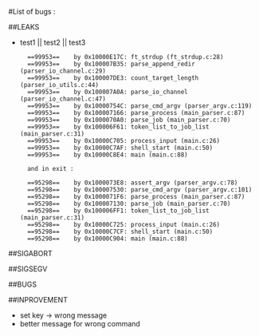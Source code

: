 #List of bugs :

##LEAKS

- test1 || test2 || test3

		==99953==    by 0x10000E17C: ft_strdup (ft_strdup.c:28)
		==99953==    by 0x100007B35: parse_append_redir (parser_io_channel.c:29)
		==99953==    by 0x100007DE3: count_target_length (parser_io_utils.c:44)
		==99953==    by 0x100007A0A: parse_io_channel (parser_io_channel.c:47)
		==99953==    by 0x10000754C: parse_cmd_argv (parser_argv.c:119)
		==99953==    by 0x100007166: parse_process (main_parser.c:87)
		==99953==    by 0x1000070A0: parse_job (main_parser.c:70)
		==99953==    by 0x100006F61: token_list_to_job_list (main_parser.c:31)
		==99953==    by 0x10000C705: process_input (main.c:26)
		==99953==    by 0x10000C7AF: shell_start (main.c:50)
		==99953==    by 0x10000C8E4: main (main.c:88)

		and in exit :

		==95298==    by 0x1000073E8: assert_argv (parser_argv.c:78)
		==95298==    by 0x100007530: parse_cmd_argv (parser_argv.c:101)
		==95298==    by 0x1000071F6: parse_process (main_parser.c:87)
		==95298==    by 0x100007130: parse_job (main_parser.c:70)
		==95298==    by 0x100006FF1: token_list_to_job_list (main_parser.c:31)
		==95298==    by 0x10000C725: process_input (main.c:26)
		==95298==    by 0x10000C7CF: shell_start (main.c:50)
		==95298==    by 0x10000C904: main (main.c:88)


##SIGABORT

##SIGSEGV

##BUGS

##INPROVEMENT

- set key -> wrong message
- better message for wrong command
